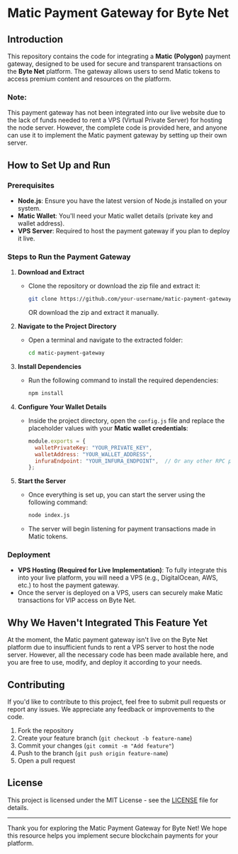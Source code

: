 # Matic Payment Gateway for Byte Net

## Introduction

This repository contains the code for integrating a **Matic (Polygon)** payment gateway, designed to be used for secure and transparent transactions on the **Byte Net** platform. The gateway allows users to send Matic tokens to access premium content and resources on the platform. 

### Note: 
This payment gateway has not been integrated into our live website due to the lack of funds needed to rent a VPS (Virtual Private Server) for hosting the node server. However, the complete code is provided here, and anyone can use it to implement the Matic payment gateway by setting up their own server.

## How to Set Up and Run

### Prerequisites

- **Node.js**: Ensure you have the latest version of Node.js installed on your system.
- **Matic Wallet**: You'll need your Matic wallet details (private key and wallet address).
- **VPS Server**: Required to host the payment gateway if you plan to deploy it live.

### Steps to Run the Payment Gateway

1. **Download and Extract**
   - Clone the repository or download the zip file and extract it:
     ```bash
     git clone https://github.com/your-username/matic-payment-gateway.git
     ```
     OR download the zip and extract it manually.

2. **Navigate to the Project Directory**
   - Open a terminal and navigate to the extracted folder:
     ```bash
     cd matic-payment-gateway
     ```

3. **Install Dependencies**
   - Run the following command to install the required dependencies:
     ```bash
     npm install
     ```

4. **Configure Your Wallet Details**
   - Inside the project directory, open the `config.js` file and replace the placeholder values with your **Matic wallet credentials**:
     ```javascript
     module.exports = {
       walletPrivateKey: "YOUR_PRIVATE_KEY",
       walletAddress: "YOUR_WALLET_ADDRESS",
       infuraEndpoint: "YOUR_INFURA_ENDPOINT",  // Or any other RPC provider for Matic
     };
     ```

5. **Start the Server**
   - Once everything is set up, you can start the server using the following command:
     ```bash
     node index.js
     ```
   - The server will begin listening for payment transactions made in Matic tokens.

### Deployment

- **VPS Hosting (Required for Live Implementation)**: To fully integrate this into your live platform, you will need a VPS (e.g., DigitalOcean, AWS, etc.) to host the payment gateway.
- Once the server is deployed on a VPS, users can securely make Matic transactions for VIP access on Byte Net.

## Why We Haven't Integrated This Feature Yet

At the moment, the Matic payment gateway isn't live on the Byte Net platform due to insufficient funds to rent a VPS server to host the node server. However, all the necessary code has been made available here, and you are free to use, modify, and deploy it according to your needs.

## Contributing

If you'd like to contribute to this project, feel free to submit pull requests or report any issues. We appreciate any feedback or improvements to the code.

1. Fork the repository
2. Create your feature branch (`git checkout -b feature-name`)
3. Commit your changes (`git commit -m "Add feature"`)
4. Push to the branch (`git push origin feature-name`)
5. Open a pull request

## License

This project is licensed under the MIT License - see the [LICENSE](LICENSE) file for details.

---

Thank you for exploring the Matic Payment Gateway for Byte Net! We hope this resource helps you implement secure blockchain payments for your platform.
